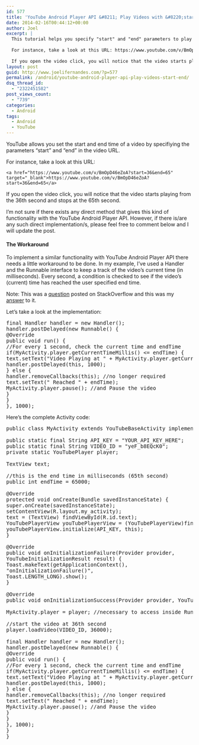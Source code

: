```yaml
---
id: 577
title: 'YouTube Android Player API &#8211; Play Videos with &#8220;start&#8221; and &#8220;end&#8221;'
date: 2014-02-16T00:44:12+00:00
author: Joel
excerpt: |
  This tutorial helps you specify "start" and "end" parameters to play video using YouTube Android Player API. YouTube allows you set the start and end time of a video by specifiying the parameters "start" and "end" in the video URL.
  
  For instance, take a look at this URL: https://www.youtube.com/v/BmOpD46eZoA?start=36&end=65
  
  If you open the video click, you will notice that the video starts playing from the 36th second and stops at the 65th second.
layout: post
guid: http://www.joelifernandes.com/?p=577
permalink: /android/youtube-android-player-api-play-videos-start-end/
dsq_thread_id:
  - "2322451582"
post_views_count:
  - "739"
categories:
  - Android
tags:
  - Android
  - YouTube
---
```

YouTube allows you set the start and end time of a video by specifiying the parameters &#8220;start&#8221; and &#8220;end&#8221; in the video URL.

For instance, take a look at this URL:

`<a href="https://www.youtube.com/v/BmOpD46eZoA?start=36&end=65" target="_blank">https://www.youtube.com/v/BmOpD46eZoA?start=36&end=65</a>`

If you open the video click, you will notice that the video starts playing from the 36th second and stops at the 65th second.

I&#8217;m not sure if there exists any direct method that gives this kind of functionality with the YouTube Android Player API. However, if there is/are any such direct implementation/s, please feel free to comment below and I will update the post.

#### The Workaround

To implement a similar functionality with YouTube Android Player API there needs a little workaround to be done. In my example, I&#8217;ve used a Handler and the Runnable interface to keep a track of the video&#8217;s current time (in milliseconds). Every second, a condition is checked to see if the video&#8217;s (current) time has reached the user specified end time.

Note: This was a <a href="http://stackoverflow.com/questions/20565494/how-to-provide-start-and-end-parameters-for-a-youtube-video-in-youtube-android-p/20573629" target="_blank">question</a> posted on StackOverflow and this was my <a href="http://stackoverflow.com/a/20573629/3025732" target="_blank">answer</a> to it.

Let&#8217;s take a look at the implementation:

<pre class="brush: java; title: ; notranslate" title="">final Handler handler = new Handler();
handler.postDelayed(new Runnable() {
@Override
public void run() {
//For every 1 second, check the current time and endTime
if(MyActivity.player.getCurrentTimeMillis() &lt;= endTime) {
text.setText("Video Playing at " + MyActivity.player.getCurrentTimeMillis());
handler.postDelayed(this, 1000);
} else {
handler.removeCallbacks(this); //no longer required
text.setText(" Reached " + endTime);
MyActivity.player.pause(); //and Pause the video
}
}
}, 1000);
</pre>

Here&#8217;s the complete Activity code:

<pre class="brush: java; title: ; notranslate" title="">public class MyActivity extends YouTubeBaseActivity implements YouTubePlayer.OnInitializedListener{

public static final String API_KEY = "YOUR_API_KEY_HERE";
public static final String VIDEO_ID = "yeF_b8EQcK0";
private static YouTubePlayer player;

TextView text;

//this is the end time in milliseconds (65th second)
public int endTime = 65000;

@Override
protected void onCreate(Bundle savedInstanceState) {
super.onCreate(savedInstanceState);
setContentView(R.layout.my_activity);
text = (TextView) findViewById(R.id.text);
YouTubePlayerView youTubePlayerView = (YouTubePlayerView)findViewById(R.id.youtubeplayerview);
youTubePlayerView.initialize(API_KEY, this);
}

@Override
public void onInitializationFailure(Provider provider,
YouTubeInitializationResult result) {
Toast.makeText(getApplicationContext(),
"onInitializationFailure()",
Toast.LENGTH_LONG).show();
}

@Override
public void onInitializationSuccess(Provider provider, YouTubePlayer player, boolean wasRestored) {

MyActivity.player = player; //necessary to access inside Runnable

//start the video at 36th second
player.loadVideo(VIDEO_ID, 36000);

final Handler handler = new Handler();
handler.postDelayed(new Runnable() {
@Override
public void run() {
//For every 1 second, check the current time and endTime
if(MyActivity.player.getCurrentTimeMillis() &lt;= endTime) {
text.setText("Video Playing at " + MyActivity.player.getCurrentTimeMillis());
handler.postDelayed(this, 1000);
} else {
handler.removeCallbacks(this); //no longer required
text.setText(" Reached " + endTime);
MyActivity.player.pause(); //and Pause the video
}
}
}, 1000);
}
}
</pre>